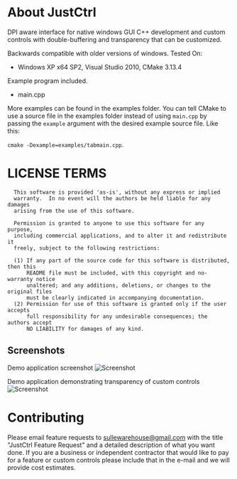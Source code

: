 # About JustCtrl

DPI aware interface for native windows GUI C++ development and custom controls with double-buffering and transparency that can be customized.

Backwards compatible with older versions of windows.
Tested On:
- Windows XP x64 SP2, Visual Studio 2010, CMake 3.13.4

Example program included.
- main.cpp

More examples can be found in the examples folder. You can tell CMake to use a source file in the examples folder instead of using `main.cpp` by passing the `example` argument with the desired example source file. Like this:

```cmake -Dexample=examples/tabmain.cpp```.

LICENSE TERMS
=============
```
  This software is provided 'as-is', without any express or implied
  warranty.  In no event will the authors be held liable for any damages
  arising from the use of this software.
  
  Permission is granted to anyone to use this software for any purpose,
  including commercial applications, and to alter it and redistribute it
  freely, subject to the following restrictions:
  
  (1) If any part of the source code for this software is distributed, then this
      README file must be included, with this copyright and no-warranty notice
      unaltered; and any additions, deletions, or changes to the original files
      must be clearly indicated in accompanying documentation.
  (2) Permission for use of this software is granted only if the user accepts
      full responsibility for any undesirable consequences; the authors accept
      NO LIABILITY for damages of any kind.
```

## Screenshots

Demo application screenshot
![Screenshot](https://github.com/sullewarehouse/JustCtrl/raw/main/screenshots/BasicControls.png)

Demo application demonstrating transparency of custom controls
![Screenshot](https://github.com/sullewarehouse/JustCtrl/raw/main/screenshots/TransparentBasicControls.png)

# Contributing
Please email feature requests to sullewarehouse@gmail.com with the title "JustCtrl Feature Request" and a detailed description of what you want done. If you are a business or independent contractor that would like to pay for a feature or custom controls please include that in the e-mail and we will provide cost estimates.